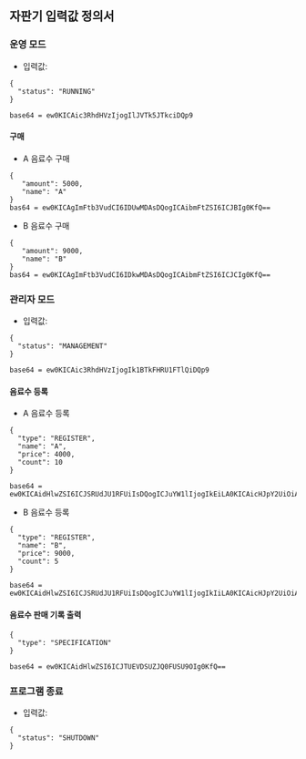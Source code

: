 ## 자판기 입력값 정의서
### 운영 모드
- 입력값: 
``` jsonc
{
  "status": "RUNNING"
}

base64 = ew0KICAic3RhdHVzIjogIlJVTk5JTkciDQp9
```


#### 구매
- A 음료수 구매
``` jsonc
{
   "amount": 5000,
   "name": "A"
}
bas64 = ew0KICAgImFtb3VudCI6IDUwMDAsDQogICAibmFtZSI6ICJBIg0KfQ==
```

- B 음료수 구매
``` jsonc
{
   "amount": 9000,
   "name": "B"
}
bas64 = ew0KICAgImFtb3VudCI6IDkwMDAsDQogICAibmFtZSI6ICJCIg0KfQ==
```
### 관리자 모드
- 입력값:
``` jsonc
{
  "status": "MANAGEMENT"
}

base64 = ew0KICAic3RhdHVzIjogIk1BTkFHRU1FTlQiDQp9
```
#### 음료수 등록
- A 음료수 등록
``` jsonc
{
  "type": "REGISTER",
  "name": "A",
  "price": 4000,
  "count": 10
}

base64 = ew0KICAidHlwZSI6ICJSRUdJU1RFUiIsDQogICJuYW1lIjogIkEiLA0KICAicHJpY2UiOiA0MDAwLA0KICAiY291bnQiOiAxMA0KfQ==
```
- B 음료수 등록
``` jsonc
{
  "type": "REGISTER",
  "name": "B",
  "price": 9000,
  "count": 5
}

base64 = ew0KICAidHlwZSI6ICJSRUdJU1RFUiIsDQogICJuYW1lIjogIkIiLA0KICAicHJpY2UiOiA5MDAwLA0KICAiY291bnQiOiA1DQp9
```
#### 음료수 판매 기록 출력
``` jsonc
{
  "type": "SPECIFICATION"
}

base64 = ew0KICAidHlwZSI6ICJTUEVDSUZJQ0FUSU9OIg0KfQ==
```
### 프로그램 종료
- 입력값:
``` jsonc
{
  "status": "SHUTDOWN"
}
```
